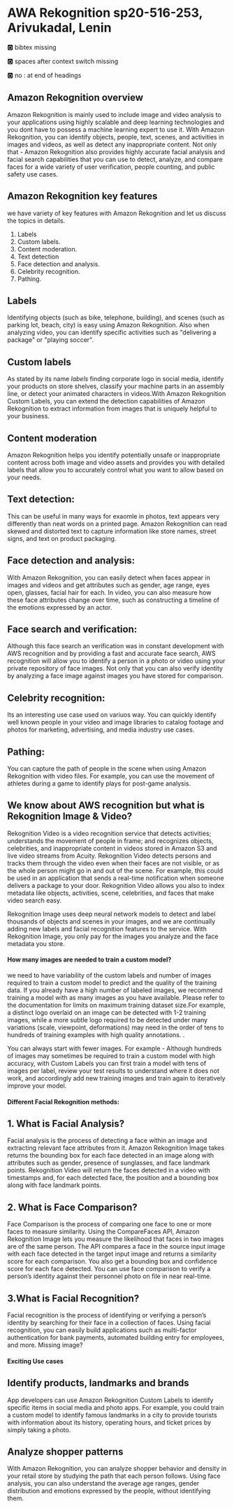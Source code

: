 # AWA Rekognition sp20-516-253, Arivukadal, Lenin

:o2: bibtex missing

:o2: spaces after context switch missing

:o2: no : at end of headings

## Amazon Rekognition overview

Amazon Rekognition is mainly used to include image and video analysis to your applications using highly scalable and deep learning technologies and you dont have to possess a machine learning expert to use it. With Amazon Rekognition, you can identify objects, people, text, scenes, and activities in images and videos, as well as detect any inappropriate content. Not only that - Amazon Rekognition also provides highly accurate facial analysis and facial search capabilities that you can use to detect, analyze, and compare faces for a wide variety of user verification, people counting, and public safety use cases.

## Amazon Rekognition key features

we have variety of key features with Amazon Rekognition and let us discuss the topics in details.

1. Labels
2. Custom labels.
3. Content moderation.
4. Text detection
5. Face detection and analysis.
6. Celebrity recognition.
7. Pathing.

## Labels
Identifying objects (such as bike, telephone, building), and scenes (such as parking lot, beach, city) is easy using Amazon Rekognition. Also when analyzing video, you can identify specific activities such as "delivering a package" or "playing soccer".

## Custom labels
As stated by its name *labels* finding corporate logo in social media, identify your products on store shelves, classify your machine parts in an assembly line, or detect your animated characters in videos.With Amazon Rekognition Custom Labels, you can extend the detection capabilities of Amazon Rekognition to extract information from images that is uniquely helpful to your business.

## Content moderation
Amazon Rekognition helps you identify potentially unsafe or inappropriate content across both image and video assets and provides you with detailed labels that allow you to accurately control what you want to allow based on your needs.

## Text detection:
This can be useful in many ways for exaomle in photos, text appears very differently than neat words on a printed page. Amazon Rekognition can read skewed and distorted text to capture information like store names, street signs, and text on product packaging.

## Face detection and analysis:
With Amazon Rekognition, you can easily detect when faces appear in images and videos and get attributes such as gender, age range, eyes open, glasses, facial hair for each. In video, you can also measure how these face attributes change over time, such as constructing a timeline of the emotions expressed by an actor.

## Face search and verification:
Although this face search an verification was in constant development with AWS recognition and by providing a fast and accurate face search, AWS recognition will allow you to identify a person in a photo or video using your private repository of face images. Not only that you can also verify identity by analyzing a face image against images you have stored for comparison.

## Celebrity recognition:
Its an interesting use case used on variuos way. You can quickly identify well known people in your video and image libraries to catalog footage and photos for marketing, advertising, and media industry use cases. 

## Pathing:
You can capture the path of people in the scene when using Amazon Rekognition with video files. For example, you can use the movement of athletes during a game to identify plays for post-game analysis. 


## We know about AWS recognition  but what is Rekognition Image & Video? 


Rekognition Video is a video recognition service that detects activities; understands the movement of people in frame; and recognizes objects, celebrities, and inappropriate content in videos stored in Amazon S3 and live video streams from Acuity. Rekognition Video detects persons and tracks them through the video even when their faces are not visible, or as the whole person might go in and out of the scene. For example, this could be used in an application that sends a real-time notification when someone delivers a package to your door. Rekognition Video allows you also to index metadata like objects, activities, scene, celebrities, and faces that make video search easy. 

Rekognition Image uses deep neural network models to detect and label thousands of objects and scenes in your images, and we are continually adding new labels and facial recognition features to the service. With Rekognition Image, you only pay for the images you analyze and the face metadata you store.



#### How many images are needed to train a custom model?
we need to have variability of the custom labels and number of images required to train a custom model to predict and the quality of the training data. If you already have a high number of labeled images, we recommend training a model with as many images as you have available. Please refer to the documentation for limits on maximum training dataset size.For example, a distinct logo overlaid on an image can be detected with 1-2 training images, while a more subtle logo required to be detected under many variations (scale, viewpoint, deformations) may need in the order of tens to hundreds of training examples with high quality annotations. .

You can always start with fewer images. For example - Although hundreds of images may sometimes be required to train a custom model with high accuracy, with Custom Labels you can first train a model with tens of images per label, review your test results to understand where it does not work, and accordingly add new training images and train again to iteratively improve your model.

#### Different Facial Rekognition methods:

## 1. What is Facial Analysis?
Facial analysis is the process of detecting a face within an image and extracting relevant face attributes from it. Amazon Rekognition Image takes returns the bounding box for each face detected in an image along with attributes such as gender, presence of sunglasses, and face landmark points. Rekognition Video will return the faces detected in a video with timestamps and, for each detected face, the position and a bounding box along with face landmark points. 

## 2. What is Face Comparison?
Face Comparison is the process of comparing one face to one or more faces to measure similarity. Using the CompareFaces API, Amazon Rekognition Image lets you measure the likelihood that faces in two images are of the same person. The API compares a face in the source input image with each face detected in the target input image and returns a similarity score for each comparison. You also get a bounding box and confidence score for each face detected. You can use face comparison to verify a person’s identity against their personnel photo on file in near real-time. 

## 3.What is Facial Recognition?
Facial recognition is the process of identifying or verifying a person’s identity by searching for their face in a collection of faces. Using facial recognition, you can easily build applications such as multi-factor authentication for bank payments, automated building entry for employees, and more. Missing image?



#### Exciting Use cases

## Identify products, landmarks and brands

App developers can use Amazon Rekognition Custom Labels to identify specific items in social media and photo apps. For example, you could train a custom model to identify famous landmarks in a city to provide tourists with information about its history, operating hours, and ticket prices by simply taking a photo. 

## Analyze shopper patterns

With Amazon Rekognition, you can analyze shopper behavior and density in your retail store by studying the path that each person follows. Using face analysis, you can also understand the average age ranges, gender distribution and emotions expressed by the people, without identifying them.





